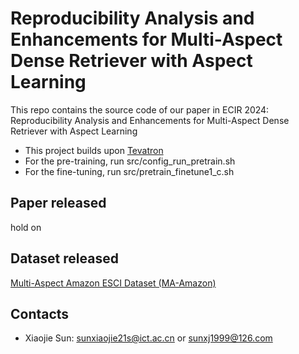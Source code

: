 # Reproducibility Analysis and Enhancements for Multi-Aspect Dense Retriever with Aspect Learning

This repo contains the source code of our paper in ECIR 2024: Reproducibility Analysis and Enhancements for Multi-Aspect Dense Retriever with Aspect Learning

- This project builds upon [Tevatron](https://github.com/texttron/tevatron)
- For the pre-training, run src/config_run_pretrain.sh
- For the fine-tuning, run src/pretrain_finetune1_c.sh

## Paper released

hold on

## Dataset released

[Multi-Aspect Amazon ESCI Dataset (MA-Amazon)](https://drive.google.com/file/d/1yPLyIw47EHIxR0zv3abgNbVp_9JxWzvv/view?usp=drive_link)

## Contacts

- Xiaojie Sun: sunxiaojie21s@ict.ac.cn or sunxj1999@126.com
